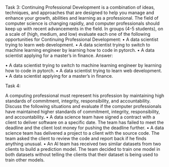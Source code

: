 Task 3:
Continuing Professional Development is a combination of ideas, techniques, and approaches that are designed to help you manage and enhance your growth, abilities and learning as a professional. The field of computer science is changing rapidly, and computer professionals should keep up with recent advancements in the field.
In groups (4-5 students), on a scale of (high, medium, and low) evaluate each one of the following opportunities for Continuing Professional Development:
•	A data scientist trying to learn web development.
•	A data scientist trying to switch to machine learning engineer by learning how to code in pytorch.
•	A data scientist applying for a master’s in finance.
Answer: 

 •	A data scientist trying to switch to machine learning engineer by learning how to code in pytorch.
 •	A data scientist trying to learn web development.
 •	A data scientist applying for a master’s in finance.

 Task 4:

A computing professional must represent his profession by maintaining high standards of commitment, integrity, responsibility, and accountability.
Discuss the following situations and evaluate if the computer professionals have maintained higher standards of commitment, integrity, responsibility, and accountability.
•	A data science team have signed a contract with a client to deliver software on a specific date. The team has failed to meet the deadline and the client lost money for pushing the deadline further.
•	A data science team has delivered a project to a client with the source code. The team asked the client to review the code and report back if he finds anything unusual.
•	An AI team has received two similar datasets from two clients to build a prediction model. The team decided to train one model in both datasets without telling the clients that their dataset is being used to train other models.
